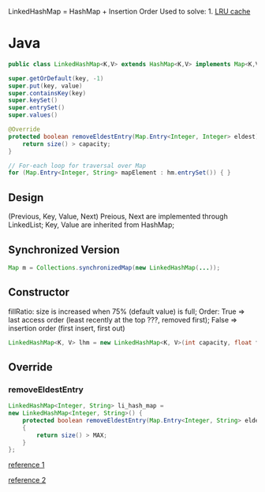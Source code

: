LinkedHashMap = HashMap + Insertion Order
Used to solve: 1. [LRU cache](https://leetcode.com/problems/lru-cache/)

# Java
```java
public class LinkedHashMap<K,​V> extends HashMap<K,​V> implements Map<K,​V>

super.getOrDefault(key, -1)
super.put(key, value)
super.containsKey(key)
super.keySet()
super.entrySet()
super.values()

@Override
protected boolean removeEldestEntry(Map.Entry<Integer, Integer> eldest) {
    return size() > capacity; 
}

// For-each loop for traversal over Map
for (Map.Entry<Integer, String> mapElement : hm.entrySet()) { }
```

## Design
(Previous, Key, Value, Next)
Preious, Next are implemented through LinkedList;
Key, Value are inherited from HashMap;

## Synchronized Version
```java
Map m = Collections.synchronizedMap(new LinkedHashMap(...));
```

## Constructor
fillRatio: size is increased when 75% (default value) is full;
Order: True => last access order (least recently at the top ???, removed first); False => insertion order (first insert, first out)
```java
LinkedHashMap<K, V> lhm = new LinkedHashMap<K, V>(int capacity, float fillRatio, boolean Order);
```

## Override

### removeEldestEntry
``` java
LinkedHashMap<Integer, String> li_hash_map =
new LinkedHashMap<Integer, String>() {
    protected boolean removeEldestEntry(Map.Entry<Integer, String> eldest)
    {
        return size() > MAX;
    }
};
```
        

[reference 1](https://www.geeksforgeeks.org/linkedhashmap-class-in-java/)

[reference 2](https://www.geeksforgeeks.org/linkedhashmap-class-in-java/)
